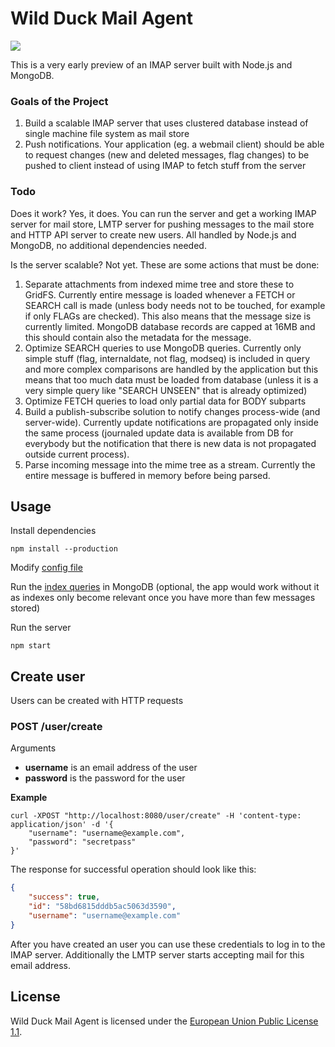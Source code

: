 # Wild Duck Mail Agent

![](https://cldup.com/qlZnwOz0na.jpg)

This is a very early preview of an IMAP server built with Node.js and MongoDB.

### Goals of the Project

1. Build a scalable IMAP server that uses clustered database instead of single machine file system as mail store
2. Push notifications. Your application (eg. a webmail client) should be able to request changes (new and deleted messages, flag changes) to be pushed to client instead of using IMAP to fetch stuff from the server

### Todo

Does it work? Yes, it does. You can run the server and get a working IMAP server for mail store, LMTP server for pushing messages to the mail store and HTTP API server to create new users. All handled by Node.js and MongoDB, no additional dependencies needed.

Is the server scalable? Not yet. These are some actions that must be done:

1. Separate attachments from indexed mime tree and store these to GridFS. Currently entire message is loaded whenever a FETCH or SEARCH call is made (unless body needs not to be touched, for example if only FLAGs are checked). This also means that the message size is currently limited. MongoDB database records are capped at 16MB and this should contain also the metadata for the message.
2. Optimize SEARCH queries to use MongoDB queries. Currently only simple stuff (flag, internaldate, not flag, modseq) is included in query and more complex comparisons are handled by the application but this means that too much data must be loaded from database (unless it is a very simple query like "SEARCH UNSEEN" that is already optimized)
3. Optimize FETCH queries to load only partial data for BODY subparts
4. Build a publish-subscribe solution to notify changes process-wide (and server-wide). Currently update notifications are propagated only inside the same process (journaled update data is available from DB for everybody but the notification that there is new data is not propagated outside current process).
5. Parse incoming message into the mime tree as a stream. Currently the entire message is buffered in memory before being parsed.

## Usage

Install dependencies

    npm install --production

Modify [config file](./config/default.js)

Run the [index queries](./indexes.js) in MongoDB (optional, the app would work without it as indexes only become relevant once you have more than few messages stored)

Run the server

    npm start

## Create user

Users can be created with HTTP requests

### POST /user/create

Arguments

  * **username** is an email address of the user
  * **password** is the password for the user

**Example**

```
curl -XPOST "http://localhost:8080/user/create" -H 'content-type: application/json' -d '{
    "username": "username@example.com",
    "password": "secretpass"
}'
```

The response for successful operation should look like this:

```json
{
    "success": true,
    "id": "58bd6815dddb5ac5063d3590",
    "username": "username@example.com"
}
```

After you have created an user you can use these credentials to log in to the IMAP server. Additionally the LMTP server starts accepting mail for this email address.

## License

Wild Duck Mail Agent is licensed under the [European Union Public License 1.1](http://ec.europa.eu/idabc/eupl.html).
